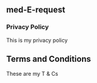 ## med-E-request

### Privacy Policy
This is my privacy policy

## Terms and Conditions
These are my T & Cs
